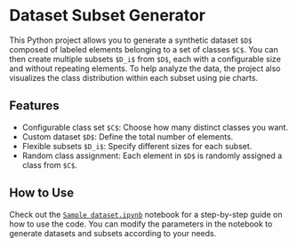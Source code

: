 # Dataset Subset Generator

This Python project allows you to generate a synthetic dataset `$D$` composed of labeled elements belonging to a set of classes `$C$`. You can then create multiple subsets `$D_i$` from `$D$`, each with a configurable size and without repeating elements. To help analyze the data, the project also visualizes the class distribution within each subset using pie charts.

## Features

- Configurable class set `$C$`: Choose how many distinct classes you want.
- Custom dataset `$D$`: Define the total number of elements.
- Flexible subsets `$D_i$`: Specify different sizes for each subset.
- Random class assignment: Each element in `$D$` is randomly assigned a class from `$C$`.


## How to Use

Check out the [`Sample dataset.ipynb`](./Sample%20dataset.ipynb) notebook for a step-by-step guide on how to use the code.
You can modify the parameters in the notebook to generate datasets and subsets according to your needs.
